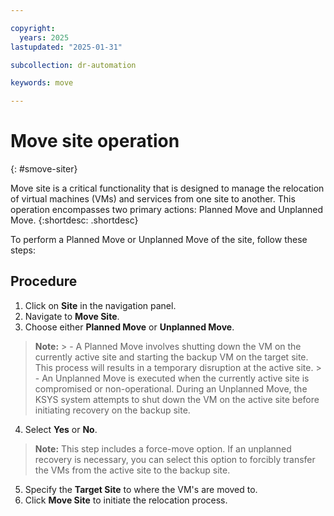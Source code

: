 ```yaml
---

copyright:
  years: 2025
lastupdated: "2025-01-31"

subcollection: dr-automation

keywords: move

---
```

# Move site operation
{: #smove-siter}

Move site is a critical functionality that is designed to manage the relocation of virtual machines (VMs) and services from one site to another. This operation encompasses two primary actions: Planned Move and Unplanned Move.
{:shortdesc: .shortdesc}

To perform a Planned Move or Unplanned Move of the site, follow these steps:

## Procedure

1. Click on **Site** in the navigation panel.
2. Navigate to **Move Site**.
3. Choose either **Planned Move** or **Unplanned Move**.

  >  **Note:**
    > - A Planned Move involves shutting down the VM on the currently active site and starting the backup VM on the target site. This process will results in a temporary disruption at the active site.
    > - An Unplanned Move is executed when the currently active site is compromised or non-operational. During an Unplanned Move, the KSYS system attempts to shut down the VM on the active site before initiating recovery on the backup site.

4. Select **Yes** or **No**.

  > **Note:** This step includes a force-move option. If an unplanned recovery is necessary, you can select this option to forcibly transfer the VMs from the active site to the backup site.

5. Specify the **Target Site** to where the VM's are moved to.
6. Click **Move Site** to initiate the relocation process.
